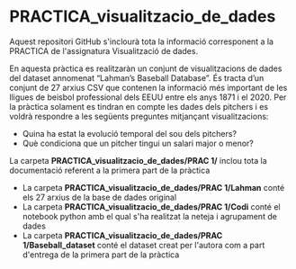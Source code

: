 # PRACTICA_visualitzacio_de_dades
Aquest repositori GitHub s'inclourà tota la informació corresponent a la PRACTICA de l'assignatura Visualització de dades.

En aquesta pràctica es realitzaràn un conjunt de visualitzacions de dades del dataset annomenat “Lahman’s Baseball Database”. És tracta d’un conjunt de 27 arxius CSV que contenen la informació més important de les lligues de beisbol professional dels EEUU entre els anys 1871 i el 2020. Per la pràctica solament es tindran en compte les dades dels pitchers i es voldrà respondre a les següents preguntes mitjançant visualitzacions: 
 * Quina ha estat la evolució temporal del sou dels pitchers?
 *	Què condiciona que un pitcher tingui un salari major o menor?




La carpeta **PRACTICA_visualitzacio_de_dades/PRAC 1/** inclou tota la documentació referent a la primera part de la pràctica
 * La carpeta **PRACTICA_visualitzacio_de_dades/PRAC 1/Lahman** conté els 27 arxius de la base de dades original
 * La carpeta **PRACTICA_visualitzacio_de_dades/PRAC 1/Codi** conté el notebook python amb el qual s'ha realitzat la neteja i agrupament de dades
 * La carpeta **PRACTICA_visualitzacio_de_dades/PRAC 1/Baseball_dataset** conté el dataset creat per l'autora com a part d'entrega de la primera part de la pràctica
